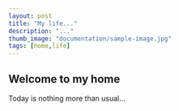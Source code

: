 ```yaml
---
layout: post
title: "My life..."
description: "..."
thumb_image: "documentation/sample-image.jpg"
tags: [home,life]
---
```


## Welcome to my home

Today is nothing more than usual...